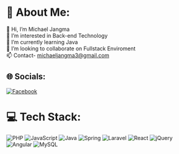 # 💫 About Me:
👋 Hi, I’m Michael Jangma <br>👀 I’m interested in Back-end Technology <br> 🌱 I’m currently learning Java<br> 💞️ I’m looking to collaborate on Fullstack Enviroment <br> 📫 Contact- michaeljangma3@gmail.com


## 🌐 Socials:
[![Facebook](https://img.shields.io/badge/Facebook-%231877F2.svg?logo=Facebook&logoColor=white)](https://facebook.com/https://www.facebook.com/micheal.jangma) 

# 💻 Tech Stack:
![PHP](https://img.shields.io/badge/php-%23777BB4.svg?style=for-the-badge&logo=php&logoColor=white)  ![JavaScript](https://img.shields.io/badge/javascript-%23323330.svg?style=for-the-badge&logo=javascript&logoColor=%23F7DF1E) ![Java](https://img.shields.io/badge/java-%23ED8B00.svg?style=for-the-badge&logo=openjdk&logoColor=white) ![Spring](https://img.shields.io/badge/spring-%236DB33F.svg?style=for-the-badge&logo=spring&logoColor=white) ![Laravel](https://img.shields.io/badge/laravel-%23FF2D20.svg?style=for-the-badge&logo=laravel&logoColor=white) ![React](https://img.shields.io/badge/react-%2361DAFB.svg?style=for-the-badge&logo=react&logoColor=black)
 ![jQuery](https://img.shields.io/badge/jquery-%230769AD.svg?style=for-the-badge&logo=jquery&logoColor=white) ![Angular](https://img.shields.io/badge/angular-%23DD0031.svg?style=for-the-badge&logo=angular&logoColor=white) ![MySQL](https://img.shields.io/badge/mysql-4479A1.svg?style=for-the-badge&logo=mysql&logoColor=white)
 

<!-- Proudly created with GPRM ( https://gprm.itsvg.in ) -->
